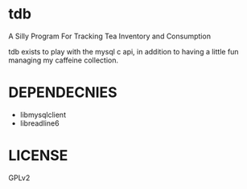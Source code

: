 tdb
===

A Silly Program For Tracking Tea Inventory and Consumption

tdb exists to play with the mysql c api, in addition to having a little fun managing my caffeine collection.

DEPENDECNIES
============

* libmysqlclient
* libreadline6

LICENSE
=======

GPLv2